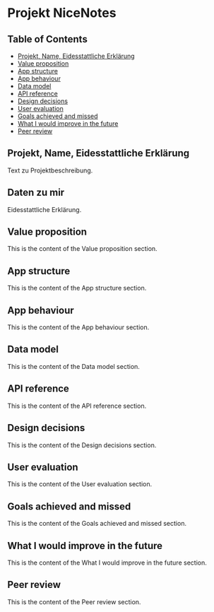 # Projekt NiceNotes

## Table of Contents

- [Projekt, Name, Eidesstattliche Erklärung](#projekt-name-eidesstattliche-erklärung)
- [Value proposition](#value-proposition)
- [App structure](#app-structure)
- [App behaviour](#app-behaviour)
- [Data model](#data-model)
- [API reference](#api-reference)
- [Design decisions](#design-decisions)
- [User evaluation](#user-evaluation)
- [Goals achieved and missed](#goals-achieved-and-missed)
- [What I would improve in the future](#what-i-would-improve-in-the-future)
- [Peer review](#peer-review)

## Projekt, Name, Eidesstattliche Erklärung

Text zu Projektbeschreibung.

## Daten zu mir 

Eidesstattliche Erklärung.

## Value proposition

This is the content of the Value proposition section.

## App structure

This is the content of the App structure section.

## App behaviour

This is the content of the App behaviour section.

## Data model

This is the content of the Data model section.

## API reference

This is the content of the API reference section.

## Design decisions

This is the content of the Design decisions section.

## User evaluation

This is the content of the User evaluation section.

## Goals achieved and missed

This is the content of the Goals achieved and missed section.

## What I would improve in the future

This is the content of the What I would improve in the future section.

## Peer review

This is the content of the Peer review section.
